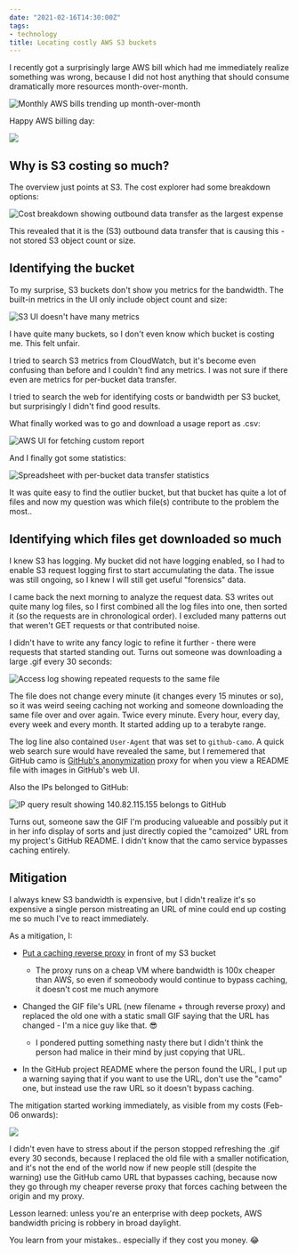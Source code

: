 ```yaml
---
date: "2021-02-16T14:30:00Z"
tags:
- technology
title: Locating costly AWS S3 buckets
---
```


I recently got a surprisingly large AWS bill which had me immediately realize something was wrong,
because I did not host anything that should consume dramatically more resources month-over-month.

![Monthly AWS bills trending up month-over-month](s3bill-upward-trend.png)

Happy AWS billing day:

![](aws-billing-day.gif)


Why is S3 costing so much?
--------------------------

The overview just points at S3. The cost explorer had some breakdown options:

![Cost breakdown showing outbound data transfer as the largest expense](s3bill-breakdown.png)

This revealed that it is the (S3) outbound data transfer that is causing this - not stored S3 object count or size.


Identifying the bucket
----------------------

To my surprise, S3 buckets don't show you metrics for the bandwidth.
The built-in metrics in the UI only include object count and size:

![S3 UI doesn't have many metrics](s3bill-not-many-metrics.png)

I have quite many buckets, so I don't even know which bucket is costing me. This felt unfair.

I tried to search S3 metrics from CloudWatch, but it's become even confusing than before and I
couldn't find any metrics. I was not sure if there even are metrics for per-bucket data transfer.

I tried to search the web for identifying costs or bandwidth per S3 bucket, but surprisingly I
didn't find good results.

What finally worked was to go and download a usage report as .csv:

![AWS UI for fetching custom report](s3bill-customreport.png)

And I finally got some statistics:

![Spreadsheet with per-bucket data transfer statistics](s3bill-csv.png)

It was quite easy to find the outlier bucket, but that bucket has quite a lot of files and now my
question was which file(s) contribute to the problem the most..


Identifying which files get downloaded so much
----------------------------------------------

I knew S3 has logging. My bucket did not have logging enabled, so I had to enable S3 request logging
first to start accumulating the data. The issue was still ongoing, so I knew I will still get useful
"forensics" data.

I came back the next morning to analyze the request data. S3 writes out quite many log files, so I first
combined all the log files into one, then sorted it (so the requests are in chronological order).
I excluded many patterns out that weren't GET requests or that contributed noise.

I didn't have to write any fancy logic to refine it further - there were requests that started standing out.
Turns out someone was downloading a large .gif every 30 seconds:

![Access log showing repeated requests to the same file](s3bill-accesslog.png)

The file does not change every minute (it changes every 15 minutes or so), so it was weird seeing
caching not working and someone downloading the same file over and over again. Twice every minute.
Every hour, every day, every week and every month. It started adding up to a terabyte range.

The log line also contained `User-Agent` that was set to `github-camo`. A quick web search sure would
have revealed the same, but I rememered that GitHub camo is
[GitHub's anonymization](https://docs.github.com/en/github/authenticating-to-github/about-anonymized-image-urls)
proxy for when you view a README file with images in GitHub's web UI.

Also the IPs belonged to GitHub:

![IP query result showing 140.82.115.155 belongs to GitHub](s3bill-github-ip.png)

Turns out, someone saw the GIF I'm producing valueable and possibly put it in her info display of
sorts and just directly copied the "camoized" URL from my project's GitHub README. I didn't know that
the camo service bypasses caching entirely.


Mitigation
----------

I always knew S3 bandwidth is expensive, but I didn't realize it's so expensive a single person mistreating
an URL of mine could end up costing me so much I've to react immediately.

As a mitigation, I:

- [Put a caching reverse proxy](https://github.com/function61/edgerouter/commit/453246f8f894bce735041147fa5ce8ea3264c2cd#diff-0e04bb42eb7341d8895d0bf65da097f79870189583fc3d426bb60843e55b002f)
  in front of my S3 bucket
	* The proxy runs on a cheap VM where bandwidth is 100x cheaper than AWS, so even if someobody
	  would continue to bypass caching, it doesn't cost me much anymore

- Changed the GIF file's URL (new filename + through reverse proxy) and replaced the old one with
  a static small GIF saying that the URL has changed - I'm a nice guy like that. 😎
	* I pondered putting something nasty there but I didn't think the person had malice in their mind
	  by just copying that URL.

- In the GitHub project README where the person found the URL, I put up a warning saying that if you
  want to use the URL, don't use the "camo" one, but instead use the raw URL so it doesn't bypass caching.

The mitigation started working immediately, as visible from my costs (Feb-06 onwards):

![](s3bill-mitigation-confirmation.png)

I didn't even have to stress about if the person stopped refreshing the .gif every 30 seconds,
because I replaced the old file with a smaller notification, and it's not the end of the world now if
new people still (despite the warning) use the GitHub camo URL that bypasses caching, because now they
go through my cheaper reverse proxy that forces caching between the origin and my proxy.

Lesson learned: unless you're an enterprise with deep pockets, AWS bandwidth pricing is robbery in broad daylight.

You learn from your mistakes.. especially if they cost you money. 😂
